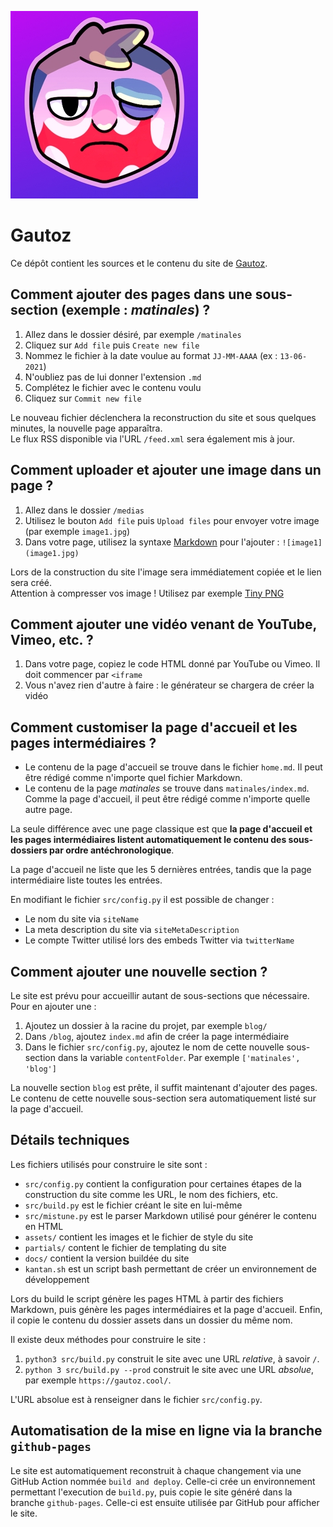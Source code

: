 ![Gautoz logo](assets/social.jpg)

# Gautoz

Ce dépôt contient les sources et le contenu du site de [Gautoz](https://twitter.com/gautoz). 

## Comment ajouter des pages dans une sous-section (exemple : _matinales_) ?

1. Allez dans le dossier désiré, par exemple `/matinales`
2. Cliquez sur `Add file` puis `Create new file`
3. Nommez le fichier à la date voulue au format `JJ-MM-AAAA` (ex : `13-06-2021`)
4. N'oubliez pas de lui donner l'extension `.md`
5. Complétez le fichier avec le contenu voulu
6. Cliquez sur `Commit new file`

Le nouveau fichier déclenchera la reconstruction du site et sous quelques minutes, la nouvelle page apparaîtra.  
Le flux RSS disponible via l'URL `/feed.xml` sera également mis à jour.

## Comment uploader et ajouter une image dans un page ?
 
1. Allez dans le dossier `/medias` 
2. Utilisez le bouton `Add file` puis `Upload files` pour envoyer votre image (par exemple `image1.jpg`)
2. Dans votre page, utilisez la syntaxe [Markdown](https://daringfireball.net/projects/markdown/syntax) pour l'ajouter : `![image1](image1.jpg)`

Lors de la construction du site l'image sera immédiatement copiée et le lien sera créé.  
Attention à compresser vos image ! Utilisez par exemple [Tiny PNG](https://tinypng.com)

## Comment ajouter une vidéo venant de YouTube, Vimeo, etc. ?

1. Dans votre page, copiez le code HTML donné par YouTube ou Vimeo. Il doit commencer par `<iframe `
2. Vous n'avez rien d'autre à faire : le générateur se chargera de créer la vidéo

## Comment customiser la page d'accueil et les pages intermédiaires ?

- Le contenu de la page d'accueil se trouve dans le fichier `home.md`. Il peut être rédigé comme n'importe quel fichier Markdown.
- Le contenu de la page _matinales_ se trouve dans `matinales/index.md`. Comme la page d'accueil, il peut être rédigé comme n'importe quelle autre page.

La seule différence avec une page classique est que **la page d'accueil et les pages intermédiaires listent automatiquement le contenu des sous-dossiers par ordre antéchronologique**.

La page d'accueil ne liste que les 5 dernières entrées, tandis que la page intermédiaire liste toutes les entrées.

En modifiant le fichier `src/config.py` il est possible de changer :

- Le nom du site via `siteName`
- La meta description du site via `siteMetaDescription`
- Le compte Twitter utilisé lors des embeds Twitter via `twitterName`

## Comment ajouter une nouvelle section ?

Le site est prévu pour accueillir autant de sous-sections que nécessaire. Pour en ajouter une :

1. Ajoutez un dossier à la racine du projet, par exemple `blog/`
2. Dans `/blog`, ajoutez `index.md` afin de créer la page intermédiaire
3. Dans le fichier `src/config.py`, ajoutez le nom de cette nouvelle sous-section dans la variable `contentFolder`. Par exemple `['matinales', 'blog']`

La nouvelle section `blog` est prête, il suffit maintenant d'ajouter des pages. Le contenu de cette nouvelle sous-section sera automatiquement listé sur la page d'accueil.

## Détails techniques

Les fichiers utilisés pour construire le site sont :

- `src/config.py` contient la configuration pour certaines étapes de la construction du site comme les URL, le nom des fichiers, etc.
- `src/build.py` est le fichier créant le site en lui-même
- `src/mistune.py` est le parser Markdown utilisé pour générer le contenu en HTML
- `assets/` contient les images et le fichier de style du site
- `partials/` content le fichier de templating du site
- `docs/` contient la version buildée du site
- `kantan.sh` est un script bash permettant de créer un environnement de développement

Lors du build le script génère les pages HTML à partir des fichiers Markdown, puis génère les pages intermédiaires et la page d'accueil. Enfin, il copie le contenu du dossier assets dans un dossier du même nom.

Il existe deux méthodes pour construire le site :

1. `python3 src/build.py` construit le site avec une URL _relative_, à savoir `/`.
2. `python 3 src/build.py --prod` construit le site avec une URL _absolue_, par exemple `https://gautoz.cool/`.

L'URL absolue est à renseigner dans le fichier `src/config.py`.

## Automatisation de la mise en ligne via la branche `github-pages`

Le site est automatiquement reconstruit à chaque changement via une GitHub Action nommée `build and deploy`. Celle-ci crée un environnement permettant l'execution de `build.py`, puis copie le site généré dans la branche `github-pages`. Celle-ci est ensuite utilisée par GitHub pour afficher le site.

